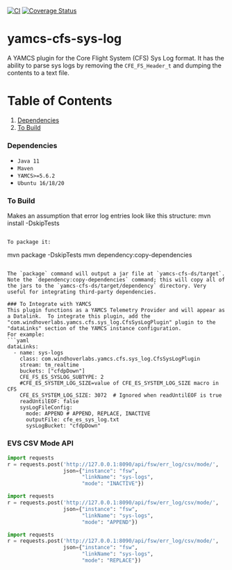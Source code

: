 [![CI](https://github.com/WindhoverLabs/yamcs-cfs-ds/actions/workflows/ci.yml/badge.svg)](https://github.com/WindhoverLabs/yamcs-cfs-ds/actions/workflows/ci.yml)
[![Coverage Status](https://coveralls.io/repos/github/WindhoverLabs/yamcs-cfs-ds/badge.svg?branch=main)](https://coveralls.io/github/WindhoverLabs/yamcs-cfs-ds?branch=main)
# yamcs-cfs-sys-log
A YAMCS plugin for the Core Flight System (CFS) Sys Log format. It has the ability to parse
sys logs by removing the `CFE_FS_Header_t`  and dumping the contents to a text file. 

# Table of Contents
1. [Dependencies](#dependencies)
2. [To Build](#to_build)  

### Dependencies <a name="dependencies"></a>
- `Java 11`
- `Maven`
- `YAMCS>=5.6.2`
- `Ubuntu 16/18/20`

### To Build <a name="to_build"></a>

Makes an assumption that error log entries look like this structure:
mvn install -DskipTests
```

To package it:
```
mvn package -DskipTests
mvn dependency:copy-dependencies
```

The `package` command will output a jar file at `yamcs-cfs-ds/target`.
Note the `dependency:copy-dependencies` command; this will copy all of the jars to the `yamcs-cfs-ds/target/dependency` directory. Very useful for integrating third-party dependencies.

### To Integrate with YAMCS
This plugin functions as a YAMCS Telemetry Provider and will appear as a Datalink.  To integrate this plugin, add the
"com.windhoverlabs.yamcs.cfs.sys_log.CfsSysLogPlugin" plugin to the "dataLinks" section of the YAMCS instance configuration. 
For example:
```yaml
dataLinks:
  - name: sys-logs
    class: com.windhoverlabs.yamcs.cfs.sys_log.CfsSysLogPlugin
    stream: tm_realtime
    buckets: ["cfdpDown"]
    CFE_FS_ES_SYSLOG_SUBTYPE: 2
    #CFE_ES_SYSTEM_LOG_SIZE=value of CFE_ES_SYSTEM_LOG_SIZE macro in CFS
    CFE_ES_SYSTEM_LOG_SIZE: 3072  # Ignored when readUntilEOF is true
    readUntilEOF: false
    sysLogFileConfig:
      mode: APPEND # APPEND, REPLACE, INACTIVE
      outputFile: cfe_es_sys_log.txt
      sysLogBucket: "cfdpDown"
```


### EVS CSV Mode API

```python
import requests
r = requests.post('http://127.0.0.1:8090/api/fsw/err_log/csv/mode/',
                  json={"instance": "fsw",
                        "linkName": "sys-logs",
                        "mode": "INACTIVE"})
```
```python
import requests
r = requests.post('http://127.0.0.1:8090/api/fsw/err_log/csv/mode/',
                  json={"instance": "fsw",
                        "linkName": "sys-logs",
                        "mode": "APPEND"})
```
```python
import requests
r = requests.post('http://127.0.0.1:8090/api/fsw/err_log/csv/mode/',
                  json={"instance": "fsw",
                        "linkName": "sys-logs",
                        "mode": "REPLACE"})
```
